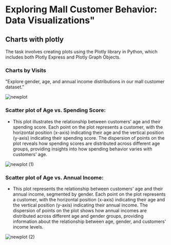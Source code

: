 # Exploring Mall Customer Behavior: Data Visualizations" 
## Charts with plotly
The task involves creating plots using the Plotly library in Python, which includes both Plotly Express and Plotly Graph Objects.

   
### Charts by Visits

"Explore gender, age, and annual income distributions in our mall customer dataset."

![newplot](https://github.com/srkirot/mall_customer_segmentation/assets/166246544/bd10fb68-f9db-488f-9a87-c84002b92c1d)

### Scatter plot of Age vs. Spending Score:

- This plot illustrates the relationship between customers' age and their spending score. Each point on the plot represents a customer, with the horizontal position (x-axis) indicating their age and the vertical position (y-axis) indicating their spending score. The dispersion of points on the plot reveals how spending scores are distributed across different age groups, providing insights into how spending behavior varies with customers' age.

![newplot (1)](https://github.com/srkirot/mall_customer_segmentation/assets/166246544/0ad03f20-efba-430b-89cc-c429bffcee29)

### Scatter plot of Age vs. Annual Income:

- This plot represents the relationship between customers' age and their annual income, segmented by gender. Each point on the plot represents a customer, with the horizontal position (x-axis) indicating their age and the vertical position (y-axis) indicating their annual income. The dispersion of points on the plot shows how annual incomes are distributed across different age and gender groups, providing information about the relationship between age, gender, and customers' income levels.

![newplot (2)](https://github.com/srkirot/mall_customer_segmentation/assets/166246544/07a797b8-d2d0-4530-8dc0-e57593009d53)








